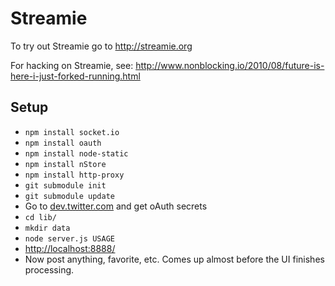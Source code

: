 # Streamie #

To try out Streamie go to <http://streamie.org>

For hacking on Streamie, see: <http://www.nonblocking.io/2010/08/future-is-here-i-just-forked-running.html>

## Setup ##

* `npm install socket.io`
* `npm install oauth`
* `npm install node-static`
* `npm install nStore`
* `npm install http-proxy`
* `git submodule init`
* `git submodule update`
* Go to [dev.twitter.com](http://dev.twitter.com/) and get oAuth secrets
* `cd lib/`
* `mkdir data`
* `node server.js USAGE`
* <http://localhost:8888/>
* Now post anything, favorite, etc. Comes up almost before the UI finishes processing.